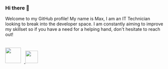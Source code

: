 ### Hi there 👋

<div>Welcome to my GitHub profile! My name is Max, I am an IT Technician looking to break into the developer space. I am constantly aiming to improve my skillset so if you have a need for a helping hand, don't hesitate to reach out! </div>
<br><br>

<a href="https://www.linkedin.com/in/maximilianmeischke/">
<img src='https://content.linkedin.com/content/dam/me/business/en-us/amp/brand-site/v2/bg/LI-Bug.svg.original.svg' style="margin-right:10px;width:50px;height:50px;">
</a>

<a href="https://www.instagram.com/maximilianm91/">
<img src='https://www.freepnglogos.com/uploads/logo-ig-png/logo-ig-instagram-new-logo-vector-download-13.png' style="width:40px;height:40px;">
</a>



<!--
**MeischkeM91/MeischkeM91** is a ✨ _special_ ✨ repository because its `README.md` (this file) appears on your GitHub profile.

Here are some ideas to get you started:

- 🔭 I’m currently working on ...
- 🌱 I’m currently learning ...
- 👯 I’m looking to collaborate on ...
- 🤔 I’m looking for help with ...
- 💬 Ask me about ...
- 📫 How to reach me: ...
- 😄 Pronouns: ...
- ⚡ Fun fact: ...
-->

